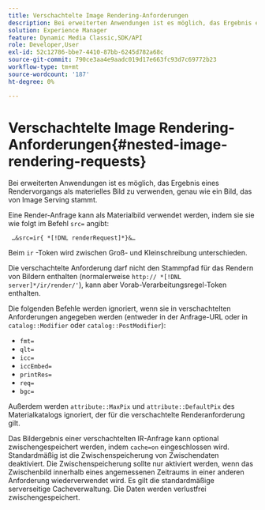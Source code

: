 ```yaml
---
title: Verschachtelte Image Rendering-Anforderungen
description: Bei erweiterten Anwendungen ist es möglich, das Ergebnis eines Rendervorgangs als materielles Bild zu verwenden, genau wie ein Bild, das von Image Serving stammt.
solution: Experience Manager
feature: Dynamic Media Classic,SDK/API
role: Developer,User
exl-id: 52c12786-bbe7-4410-87bb-6245d782a68c
source-git-commit: 790ce3aa4e9aadc019d17e663fc93d7c69772b23
workflow-type: tm+mt
source-wordcount: '187'
ht-degree: 0%

---
```


# Verschachtelte Image Rendering-Anforderungen{#nested-image-rendering-requests}

Bei erweiterten Anwendungen ist es möglich, das Ergebnis eines Rendervorgangs als materielles Bild zu verwenden, genau wie ein Bild, das von Image Serving stammt.

Eine Render-Anfrage kann als Materialbild verwendet werden, indem sie sie wie folgt im Befehl `src=` angibt:

` …&src=ir{ *[!DNL renderRequest]*}&…`

Beim `ir` -Token wird zwischen Groß- und Kleinschreibung unterschieden.

Die verschachtelte Anforderung darf nicht den Stammpfad für das Rendern von Bildern enthalten (normalerweise `http:// *[!DNL server]*/ir/render/'`), kann aber Vorab-Verarbeitungsregel-Token enthalten.

Die folgenden Befehle werden ignoriert, wenn sie in verschachtelten Anforderungen angegeben werden (entweder in der Anfrage-URL oder in `catalog::Modifier` oder `catalog::PostModifier`):

* `fmt=`
* `qlt=`
* `icc=`
* `iccEmbed=`
* `printRes=`
* `req=`
* `bgc=`

Außerdem werden `attribute::MaxPix` und `attribute::DefaultPix` des Materialkatalogs ignoriert, der für die verschachtelte Renderanforderung gilt.

Das Bildergebnis einer verschachtelten IR-Anfrage kann optional zwischengespeichert werden, indem `cache=on` eingeschlossen wird. Standardmäßig ist die Zwischenspeicherung von Zwischendaten deaktiviert. Die Zwischenspeicherung sollte nur aktiviert werden, wenn das Zwischenbild innerhalb eines angemessenen Zeitraums in einer anderen Anforderung wiederverwendet wird. Es gilt die standardmäßige serverseitige Cacheverwaltung. Die Daten werden verlustfrei zwischengespeichert.
